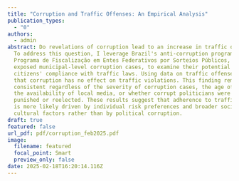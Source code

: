 ```yaml
---
title: "Corruption and Traffic Offenses: An Empirical Analysis"
publication_types:
  - "0"
authors:
  - admin
abstract: Do revelations of corruption lead to an increase in traffic offenses?
  To address this question, I leverage Brazil's anti-corruption program,
  Programa de Fiscalização em Entes Federativos por Sorteios Públicos, which
  exposed municipal-level corruption cases, to examine their potential impact on
  citizens' compliance with traffic laws. Using data on traffic offenses, I find
  that corruption has no effect on traffic violations. This finding remains
  consistent regardless of the severity of corruption cases, the age of drivers,
  the availability of local media, or whether corrupt politicians were legally
  punished or reelected. These results suggest that adherence to traffic rules
  is more likely driven by individual risk preferences and broader social and
  cultural factors rather than by political corruption.
draft: true
featured: false
url_pdf: pdf/corruption_feb2025.pdf
image:
  filename: featured
  focal_point: Smart
  preview_only: false
date: 2025-02-18T16:20:14.116Z
---
```

